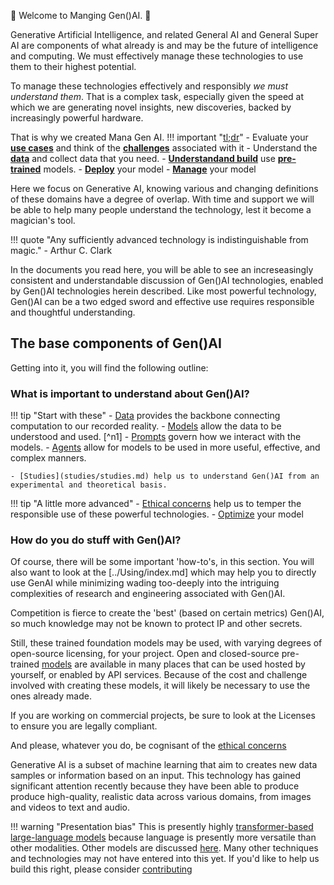 🔮 Welcome to Manging Gen()AI. 🔮 

Generative Artificial Intelligence, and related General AI and General Super AI are components of what already is and may be the future of intelligence and computing. We must effectively manage these technologies to use them to their highest potential.

To manage these technologies effectively and responsibly _we must understand them_. That is a complex task, especially given the speed at which we are generating novel insights, new discoveries, backed by increasingly powerful hardware.

That is why we created Mana Gen AI.
!!! important "[tl;dr](#tldr)"
    - Evaluate your [**use cases**](./overview/use_cases.md) and think of the [**challenges**](./overview/challenges.md) associated with it
    - Understand the [**data**](./data/index.md) and collect data that you need.
    - [**Understandand build**](architectures/index.md) use [**pre-trained**](architectures/pre_trained_models.md) models.
    - [**Deploy**](deploying/index.md) your model
    - [**Manage**](../Managenai/index.md) your model



Here we focus on Generative AI, knowing various and changing definitions of these domains have a degree of overlap. With time and support we will be able to help many people understand the technology, lest it become a magician's tool.

!!! quote "Any sufficiently advanced technology is indistinguishable from magic."
    - Arthur C. Clark

In the documents you read here, you will be able to see an increseasingly consistent and understandable discussion of Gen()AI technologies, enabled by Gen()AI technologies herein described.  Like most powerful technology, Gen()AI can be a two edged sword and effective use requires responsible and thoughtful understanding.

## The base components of Gen()AI

Getting into it, you will find the following outline:

### What is important to understand about Gen()AI?

!!! tip "Start with these"
    - [Data](data/index.md) provides the backbone connecting computation to our recorded reality.
    - [Models](architectures/index.md) allow the data to be understood and used. [^n1]
    - [Prompts](prompting/index.md) govern how we interact with the models.
    - [Agents](agents/index.md) allow for models to be used in more useful, effective, and complex manners.
    
    - [Studies](studies/studies.md) help us to understand Gen()AI from an experimental and theoretical basis.

!!! tip "A little more advanced"
    - [Ethical concerns](../Using/ethically/index.md) help us to temper the responsible use of these powerful technologies.
    - [Optimize](architectures/optimization.md) your model

### How do you do stuff with Gen()AI?

Of course, there will be some important 'how-to's, in this section. You will also want to look at the [../Using/index.md] which may help you to directly use GenAI while minimizing wading too-deeply into the intriguing complexities of research and engineering associated with Gen()AI.  

Competition is fierce to create the 'best' (based on certain metrics) Gen()AI, so much knowledge may not be known to protect IP and other secrets.

Still, these trained foundation models may be used, with varying degrees of open-source licensing, for your project. Open and closed-source pre-trained [models](architectures/pre_trained_models.md) are available in many places that can be used hosted by yourself, or enabled by API services. Because of the cost and challenge involved with creating these models, it will likely be necessary to use the ones already made.

If you are working on commercial projects, be sure to look at the Licenses to ensure you are legally compliant.

And please, whatever you do, be cognisant of the [ethical concerns](../Using/ethically/index.md)

Generative AI is a subset of machine learning that aim to creates new data samples or information based on an input. This technology has gained significant attention recently because they have been able to produce produce high-quality, realistic data across various domains, from images and videos to text and audio.


!!! warning "Presentation bias"
    This is presently highly [transformer-based large-language models](architectures/models/transformers.md) because language is presently more versatile than other modalities. Other models are discussed [here](architectures/models/index.md). Many other techniques and technologies may not have entered into this yet. If you'd like to help us build this right, please consider [contributing](../Managenai/contributing.md)
